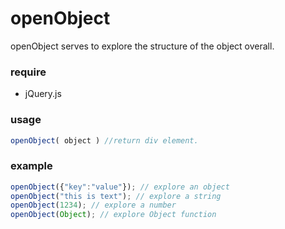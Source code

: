 # openObject
openObject serves to explore the structure of the object
overall.

### require
 - jQuery.js

### usage
```javascript
openObject( object ) //return div element.
```

### example
```javascript
openObject({"key":"value"}); // explore an object
openObject("this is text"); // explore a string
openObject(1234); // explore a number
openObject(Object); // explore Object function
```

